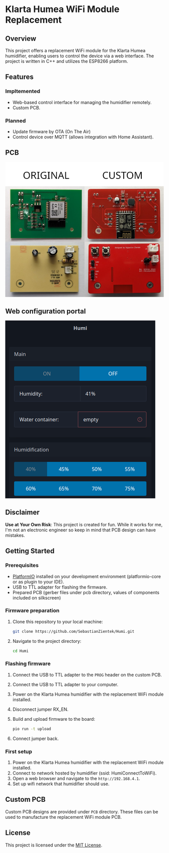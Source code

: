# Klarta Humea WiFi Module Replacement

## Overview

This project offers a replacement WiFi module for the Klarta Humea humidifier, enabling users to control the device via a web interface. The project is written in C++ and utilizes the ESP8266 platform.

## Features

### Impltemented
- Web-based control interface for managing the humidifier remotely.
- Custom PCB.

### Planned
- Update firmware by OTA (On The Air)
- Control device over MQTT (allows integration with Home Assistant).

## PCB
![Humi Logo](pictures/PCB.png)

## Web configuration portal
![Humi Logo](pictures/webConfig.png)

## Disclaimer

**Use at Your Own Risk**: This project is created for fun. While it works for me, I'm not an electronic engineer so keep in mind that PCB design can have mistakes.

## Getting Started

### Prerequisites

- [PlatformIO](https://platformio.org/) installed on your development environment (platformio-core or as plugin to your IDE).
- USB to TTL adapter for flashing the firmware.
- Prepared PCB (gerber files under pcb directory, values of components included on silkscreen)

### Firmware preparation
1. Clone this repository to your local machine:

   ```bash
   git clone https://github.com/SebastianZientek/Humi.git
   ```

2. Navigate to the project directory:

   ```bash
   cd Humi
   ```

### Flashing firmware

1. Connect the USB to TTL adapter to the `PROG` header on the custom PCB.

2. Connect the USB to TTL adapter to your computer.

3. Power on the Klarta Humea humidifier with the replacement WiFi module installed.

4. Disconnect jumper RX_EN.

5. Build and upload firmware to the board:

   ```bash
   pio run -t upload
   ```
6. Connect jumper back.

### First setup

1. Power on the Klarta Humea humidifier with the replacement WiFi module installed.
2. Connect to network hosted by humidifier (ssid: HumiConnectToWiFi).
3. Open a web browser and navigate to the `http://192.168.4.1`.
4. Set up wifi network that humidifier should use.

## Custom PCB

Custom PCB designs are provided under `PCB` directory. These files can be used to manufacture the replacement WiFi module PCB.

## License

This project is licensed under the [MIT License](LICENSE).
